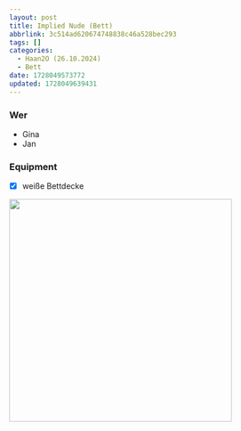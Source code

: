 ```yaml
---
layout: post
title: Implied Nude (Bett)
abbrlink: 3c514ad620674748838c46a528bec293
tags: []
categories:
  - Haan2O (26.10.2024)
  - Bett
date: 1728049573772
updated: 1728049639431
---
```


### Wer

- Gina
- Jan

### Equipment

- [x] weiße Bettdecke

<img src=":/cc499f63d6914ea2b748a6a2008e8db4" width="400"/>
